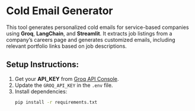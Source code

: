 # Cold Email Generator

This tool generates personalized cold emails for service-based companies using **Groq**, **LangChain**, and **Streamlit**. It extracts job listings from a company’s careers page and generates customized emails, including relevant portfolio links based on job descriptions.

## Setup Instructions:
1. Get your **API_KEY** from [Groq API Console](https://console.groq.com/keys).
2. Update the `GROQ_API_KEY` in the `.env` file.
3. Install dependencies:
   ```bash
   pip install -r requirements.txt
